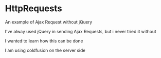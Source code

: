 # HttpRequests
An example of Ajax Request without jQuery
<p>I've alway used jQuery in sending Ajax Requests, but i never tried it without</p>
<p>I wanted to learn how this can be done</p>
<p>I am using coldfusion on the server side</p>
